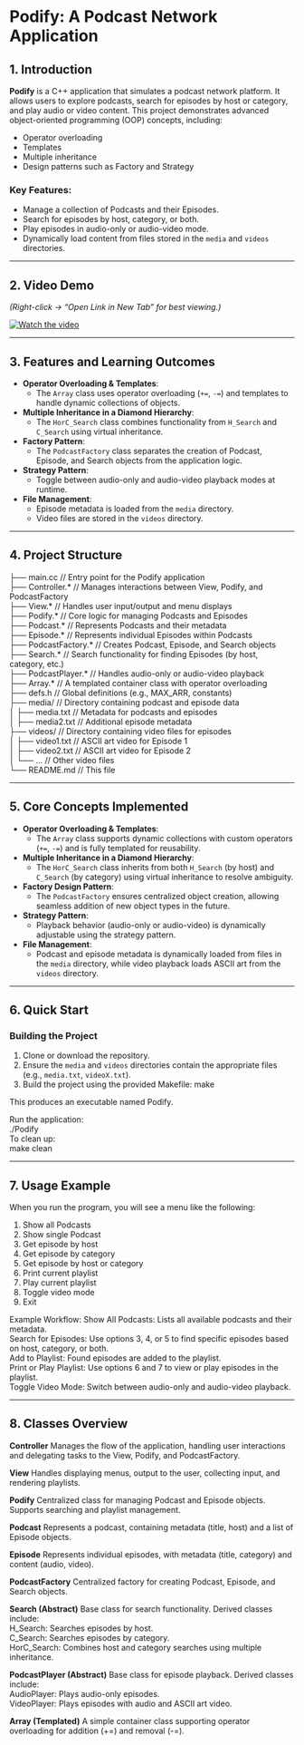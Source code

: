 # Podify: A Podcast Network Application

## 1. Introduction
**Podify** is a C++ application that simulates a podcast network platform. It allows users to explore podcasts, search for episodes by host or category, and play audio or video content. This project demonstrates advanced object-oriented programming (OOP) concepts, including:

- Operator overloading
- Templates
- Multiple inheritance
- Design patterns such as Factory and Strategy

### Key Features:
- Manage a collection of Podcasts and their Episodes.
- Search for episodes by host, category, or both.
- Play episodes in audio-only or audio-video mode.
- Dynamically load content from files stored in the `media` and `videos` directories.

---

## 2. Video Demo
*(Right-click → “Open Link in New Tab” for best viewing.)* 

[![Watch the video](https://img.youtube.com/vi/vf8kEcTLmm0/hqdefault.jpg)](https://www.youtube.com/watch?v=vf8kEcTLmm0)

---

## 3. Features and Learning Outcomes
- **Operator Overloading & Templates**:
  - The `Array` class uses operator overloading (`+=`, `-=`) and templates to handle dynamic collections of objects.
- **Multiple Inheritance in a Diamond Hierarchy**:
  - The `HorC_Search` class combines functionality from `H_Search` and `C_Search` using virtual inheritance.
- **Factory Pattern**:
  - The `PodcastFactory` class separates the creation of Podcast, Episode, and Search objects from the application logic.
- **Strategy Pattern**:
  - Toggle between audio-only and audio-video playback modes at runtime.
- **File Management**:
  - Episode metadata is loaded from the `media` directory.
  - Video files are stored in the `videos` directory.

---

## 4. Project Structure

├── main.cc // Entry point for the Podify application  
├── Controller.* // Manages interactions between View, Podify, and PodcastFactory  
├── View.* // Handles user input/output and menu displays  
├── Podify.* // Core logic for managing Podcasts and Episodes  
├── Podcast.* // Represents Podcasts and their metadata  
├── Episode.* // Represents individual Episodes within Podcasts  
├── PodcastFactory.* // Creates Podcast, Episode, and Search objects  
├── Search.* // Search functionality for finding Episodes (by host, category, etc.)  
├── PodcastPlayer.* // Handles audio-only or audio-video playback  
├── Array.* // A templated container class with operator overloading  
├── defs.h // Global definitions (e.g., MAX_ARR, constants)  
├── media/ // Directory containing podcast and episode data  
│ ├── media.txt // Metadata for podcasts and episodes  
│ ├── media2.txt // Additional episode metadata  
├── videos/ // Directory containing video files for episodes  
│ ├── video1.txt // ASCII art video for Episode 1  
│ ├── video2.txt // ASCII art video for Episode 2  
│ └── ... // Other video files  
└── README.md // This file  

---

## 5. Core Concepts Implemented
- **Operator Overloading & Templates**:
  - The `Array` class supports dynamic collections with custom operators (`+=`, `-=`) and is fully templated for reusability.
- **Multiple Inheritance in a Diamond Hierarchy**:
  - The `HorC_Search` class inherits from both `H_Search` (by host) and `C_Search` (by category) using virtual inheritance to resolve ambiguity.
- **Factory Design Pattern**:
  - The `PodcastFactory` ensures centralized object creation, allowing seamless addition of new object types in the future.
- **Strategy Pattern**:
  - Playback behavior (audio-only or audio-video) is dynamically adjustable using the strategy pattern.
- **File Management**:
  - Podcast and episode metadata is dynamically loaded from files in the `media` directory, while video playback loads ASCII art from the `videos` directory.

---

## 6. Quick Start

### Building the Project
1. Clone or download the repository.
2. Ensure the `media` and `videos` directories contain the appropriate files (e.g., `media.txt`, `videoX.txt`).
3. Build the project using the provided Makefile:
   make 

This produces an executable named Podify. 

Run the application:  
./Podify  
To clean up:    
make clean  

---

## 7. Usage Example
When you run the program, you will see a menu like the following:

1. Show all Podcasts
2. Show single Podcast
3. Get episode by host
4. Get episode by category
5. Get episode by host or category
6. Print current playlist
7. Play current playlist
8. Toggle video mode
9. Exit

Example Workflow:
Show All Podcasts: Lists all available podcasts and their metadata.  
Search for Episodes: Use options 3, 4, or 5 to find specific episodes based on host, category, or both.  
Add to Playlist: Found episodes are added to the playlist.  
Print or Play Playlist: Use options 6 and 7 to view or play episodes in the playlist.  
Toggle Video Mode: Switch between audio-only and audio-video playback.  

---

## 8. Classes Overview
**Controller**
Manages the flow of the application, handling user interactions and delegating tasks to the View, Podify, and PodcastFactory.

**View**
Handles displaying menus, output to the user, collecting input, and rendering playlists.

**Podify**
Centralized class for managing Podcast and Episode objects. Supports searching and playlist management.

**Podcast**
Represents a podcast, containing metadata (title, host) and a list of Episode objects.

**Episode**
Represents individual episodes, with metadata (title, category) and content (audio, video).

**PodcastFactory**
Centralized factory for creating Podcast, Episode, and Search objects.

**Search (Abstract)**
Base class for search functionality. Derived classes include:  
H_Search: Searches episodes by host.  
C_Search: Searches episodes by category.  
HorC_Search: Combines host and category searches using multiple inheritance.  

**PodcastPlayer (Abstract)**
Base class for episode playback. Derived classes include:  
AudioPlayer: Plays audio-only episodes.  
VideoPlayer: Plays episodes with audio and ASCII art video.  

**Array (Templated)**
A simple container class supporting operator overloading for addition (+=) and removal (-=).  
